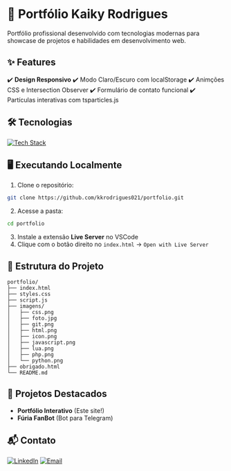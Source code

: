 # 🚀 Portfólio Kaiky Rodrigues

Portfólio profissional desenvolvido com tecnologias modernas para showcase de projetos e habilidades em desenvolvimento web.

## ✨ Features

✔️ **Design Responsivo**
✔️ Modo Claro/Escuro com localStorage
✔️ Animções CSS e Intersection Observer
✔️ Formulário de contato funcional
✔️ Partículas interativas com tsparticles.js

## 🛠 Tecnologias

[![Tech Stack](https://skillicons.dev/icons?i=html,css,js,php,git,github)](https://skillicons.dev)

## 🖥️ Executando Localmente

1. Clone o repositório:
```bash
git clone https://github.com/kkrodrigues021/portfolio.git
```

2. Acesse a pasta:
```bash
cd portfolio
```

3. Instale a extensão **Live Server** no VSCode  
4. Clique com o botão direito no `index.html` → `Open with Live Server`

## 📂 Estrutura do Projeto
```
portfolio/
├── index.html
├── styles.css
├── script.js
├── imagens/
│   ├── css.png
│   ├── foto.jpg
│   ├── git.png
│   ├── html.png
│   ├── icon.png
│   ├── javascript.png
│   ├── lua.png
│   ├── php.png
│   └── python.png
├── obrigado.html
└── README.md
```

## 🌟 Projetos Destacados

- **Portfólio Interativo** (Este site!)
- **Fúria FanBot** (Bot para Telegram)

## 📬 Contato

[![LinkedIn](https://img.shields.io/badge/LinkedIn-0077B5?style=flat&logo=linkedin&logoColor=white)](https://www.linkedin.com/in/kaikyrodrigues39)
[![Email](https://img.shields.io/badge/Email-D14836?style=flat&logo=gmail&logoColor=white)](mailto:kaiky.rodrigues039@gmail.com)
